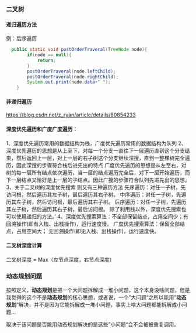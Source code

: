 ### 二叉树

#### 递归遍历方法

例：后序遍历

```java
  public static void postOrderTraveral(TreeNode node){
        if(node == null){
            return;
        }
        postOrderTraveral(node.leftChild);
        postOrderTraveral(node.rightChild);
        System.out.print(node.data+" ");
    }
```

#### 非递归遍历

https://blog.csdn.net/z_ryan/article/details/80854233

#### 深度优先遍历和广度广度遍历：

1、深度优先遍历常用的数据结构为栈，广度优先遍历常用的数据结构为队列
2、深度优先遍历的思想是从上至下，对每一个分支一直往下一层遍历直到这个分支结束，然后返回上一层，对上一层的右子树这个分支继续深搜，直到一整棵树完全遍历，因此深搜的步骤符合栈后进先出的特点
广度优先遍历的思想是从左至右，对树的每一层所有结点依次遍历，当一层的结点遍历完全后，对下一层开始遍历，而下一层结点又恰好是上一层的子结点。因此广搜的步骤符合队列先进先出的思想。
3、关于二叉树的深度优先搜索
则又有三种遍历方法
先序遍历：对任一子树，先访问根，然后遍历其左子树，最后遍历其右子树。
中序遍历：对任一子树，先遍历其左子树，然后访问根，最后遍历其右子树。
后序遍历：对任一子树，先遍历其左子树，然后遍历其右子树，最后访问根。
除了利用栈以外，深度优先搜索也可以使用递归的方法。’
4、深度优先搜索算法：不全部保留结点，占用空间少；有回溯操作(即有入栈、出栈操作)，运行速度慢。
广度优先搜索算法：保留全部结点，占用空间大； 无回溯操作(即无入栈、出栈操作)，运行速度快。

#### 二叉树深度计算

二叉树深度 = Max（左节点深度，右节点深度）

### 动态规划问题

按照定义，**动态规划**是把一个大问题拆解成一堆小问题，这个本身没啥问题，但是我觉得的这个不是**动态规划**的核心思想，或者说，一个”大问题“之所以能用”**动态规划**“解决，并不是因为它能拆解成一堆小问题，事实上啥大问题都能拆解成小问题...

取决于该问题是否能用动态规划解决的是这些”小问题“会不会被被重复调用。